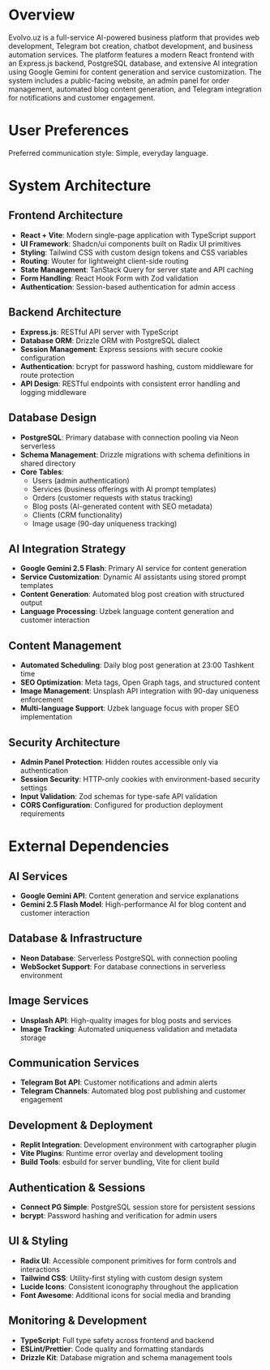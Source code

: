 # Overview

Evolvo.uz is a full-service AI-powered business platform that provides web development, Telegram bot creation, chatbot development, and business automation services. The platform features a modern React frontend with an Express.js backend, PostgreSQL database, and extensive AI integration using Google Gemini for content generation and service customization. The system includes a public-facing website, an admin panel for order management, automated blog content generation, and Telegram integration for notifications and customer engagement.

# User Preferences

Preferred communication style: Simple, everyday language.

# System Architecture

## Frontend Architecture
- **React + Vite**: Modern single-page application with TypeScript support
- **UI Framework**: Shadcn/ui components built on Radix UI primitives
- **Styling**: Tailwind CSS with custom design tokens and CSS variables
- **Routing**: Wouter for lightweight client-side routing
- **State Management**: TanStack Query for server state and API caching
- **Form Handling**: React Hook Form with Zod validation
- **Authentication**: Session-based authentication for admin access

## Backend Architecture
- **Express.js**: RESTful API server with TypeScript
- **Database ORM**: Drizzle ORM with PostgreSQL dialect
- **Session Management**: Express sessions with secure cookie configuration
- **Authentication**: bcrypt for password hashing, custom middleware for route protection
- **API Design**: RESTful endpoints with consistent error handling and logging middleware

## Database Design
- **PostgreSQL**: Primary database with connection pooling via Neon serverless
- **Schema Management**: Drizzle migrations with schema definitions in shared directory
- **Core Tables**: 
  - Users (admin authentication)
  - Services (business offerings with AI prompt templates)
  - Orders (customer requests with status tracking)
  - Blog posts (AI-generated content with SEO metadata)
  - Clients (CRM functionality)
  - Image usage (90-day uniqueness tracking)

## AI Integration Strategy
- **Google Gemini 2.5 Flash**: Primary AI service for content generation
- **Service Customization**: Dynamic AI assistants using stored prompt templates
- **Content Generation**: Automated blog post creation with structured output
- **Language Processing**: Uzbek language content generation and customer interaction

## Content Management
- **Automated Scheduling**: Daily blog post generation at 23:00 Tashkent time
- **SEO Optimization**: Meta tags, Open Graph tags, and structured content
- **Image Management**: Unsplash API integration with 90-day uniqueness enforcement
- **Multi-language Support**: Uzbek language focus with proper SEO implementation

## Security Architecture
- **Admin Panel Protection**: Hidden routes accessible only via authentication
- **Session Security**: HTTP-only cookies with environment-based security settings
- **Input Validation**: Zod schemas for type-safe API validation
- **CORS Configuration**: Configured for production deployment requirements

# External Dependencies

## AI Services
- **Google Gemini API**: Content generation and service explanations
- **Gemini 2.5 Flash Model**: High-performance AI for blog content and customer interaction

## Database & Infrastructure
- **Neon Database**: Serverless PostgreSQL with connection pooling
- **WebSocket Support**: For database connections in serverless environment

## Image Services
- **Unsplash API**: High-quality images for blog posts and services
- **Image Tracking**: Automated uniqueness validation and metadata storage

## Communication Services
- **Telegram Bot API**: Customer notifications and admin alerts
- **Telegram Channels**: Automated blog post publishing and customer engagement

## Development & Deployment
- **Replit Integration**: Development environment with cartographer plugin
- **Vite Plugins**: Runtime error overlay and development tooling
- **Build Tools**: esbuild for server bundling, Vite for client build

## Authentication & Sessions
- **Connect PG Simple**: PostgreSQL session store for persistent sessions
- **bcrypt**: Password hashing and verification for admin users

## UI & Styling
- **Radix UI**: Accessible component primitives for form controls and interactions
- **Tailwind CSS**: Utility-first styling with custom design system
- **Lucide Icons**: Consistent iconography throughout the application
- **Font Awesome**: Additional icons for social media and branding

## Monitoring & Development
- **TypeScript**: Full type safety across frontend and backend
- **ESLint/Prettier**: Code quality and formatting standards
- **Drizzle Kit**: Database migration and schema management tools